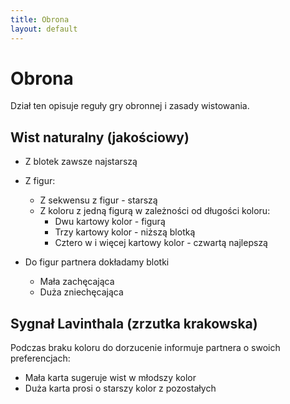 ```yaml
---
title: Obrona
layout: default
---
```


# Obrona

Dział ten opisuje reguły gry obronnej i zasady wistowania.

## Wist naturalny (jakościowy)

* Z blotek zawsze najstarszą
* Z figur:
  * Z sekwensu z figur - starszą
  * Z koloru z jedną figurą w zależności od długości koloru:
    * Dwu kartowy kolor - figurą
    * Trzy kartowy kolor - niższą blotką
    * Cztero w i więcej kartowy kolor - czwartą najlepszą
	
* Do figur partnera dokładamy blotki
  * Mała zachęcająca
  * Duża zniechęcająca 
  
## Sygnał Lavinthala (zrzutka krakowska)
  Podczas braku koloru do dorzucenie informuje partnera o swoich preferencjach:

  * Mała karta sugeruje wist w młodszy kolor
  * Duża karta prosi o starszy kolor z pozostałych 
